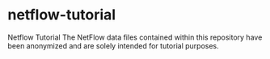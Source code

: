 # netflow-tutorial
Netflow Tutorial
The NetFlow data files contained within this repository have been anonymized and are solely intended for tutorial purposes.
